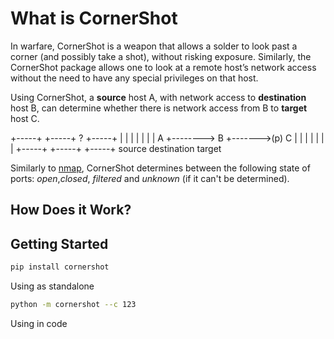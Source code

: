 # What is CornerShot
In warfare, CornerShot is a weapon that allows a solder to look past a corner (and possibly take a shot), without risking exposure.
Similarly, the CornerShot package allows one to look at a remote host’s network access without the need to have any special privileges on that host.

Using CornerShot, a **source** host A, with network access to **destination** host B, can determine whether there is network access from B to **target** host C.  

+-----+        +-----+    ?    +-----+
|     |        |     |         |     |
|  A  +-------->  B  +------->(p) C  |
|     |        |     |         |     |
+-----+        +-----+         +-----+
 source      destination        target

Similarly to [nmap](https://nmap.org/), CornerShot determines between the following state of ports: *open*,*closed*, *filtered* and *unknown* (if it can't be determined). 

## How Does it Work?

## Getting Started

```bash
pip install cornershot
```

Using as standalone

```bash
python -m cornershot --c 123
```


Using in code

```python

```